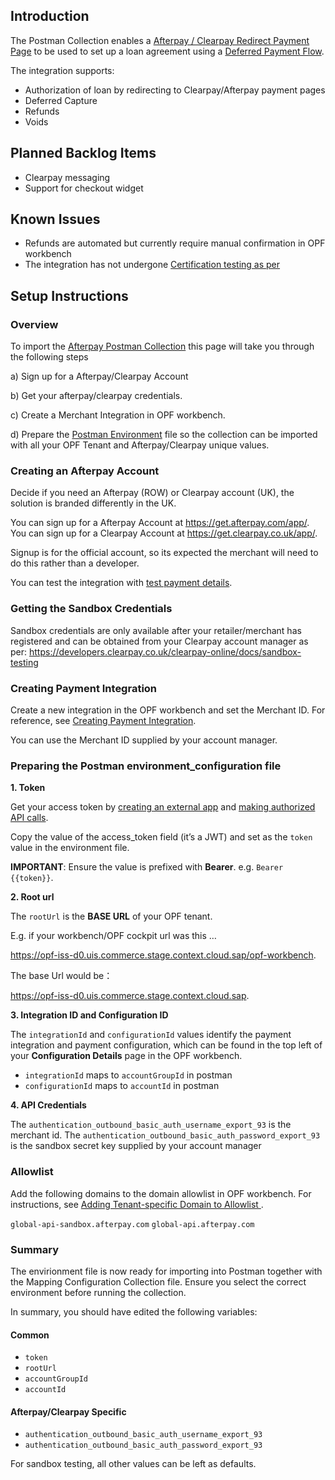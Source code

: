 ## Introduction

The Postman Collection enables a [Afterpay / Clearpay Redirect Payment Page](https://developers.clearpay.co.uk/clearpay-online/reference/standard-checkout#redirect-method) to be used to set up a loan agreement using a [Deferred Payment Flow](https://developers.clearpay.co.uk/clearpay-online/reference/deferred-payment-flow). 

The integration supports:

* Authorization of loan by redirecting to Clearpay/Afterpay payment pages
* Deferred Capture
* Refunds
* Voids


## Planned Backlog Items
* Clearpay messaging
* Support for checkout widget

## Known Issues
* Refunds are automated but currently require manual confirmation in OPF workbench
* The integration has not undergone [Certification testing as per](https://developers.clearpay.co.uk/clearpay-online/docs/testing-your-clearpay-integration)

## Setup Instructions

### Overview
To import the [Afterpay Postman Collection](mapping_configuration.json) this page will take you through the following steps

a) Sign up for a Afterpay/Clearpay Account

b) Get your afterpay/clearpay credentials.

c) Create a Merchant Integration in OPF workbench.

d) Prepare the [Postman Environment](environment_configuration.json) file so the collection can be imported with all your OPF Tenant and Afterpay/Clearpay unique values. 


### Creating an Afterpay Account
Decide if you need an Afterpay (ROW) or Clearpay account (UK), the solution is branded differently in the UK.

You can sign up for a Afterpay Account at https://get.afterpay.com/app/.
You can sign up for a Clearpay Account at https://get.clearpay.co.uk/app/.

Signup is for the official account, so its expected the merchant will need to do this rather than a developer.

You can test the integration with [test payment details](https://developers.clearpay.co.uk/clearpay-online/docs/sandbox-testing#test-payment-details).


### Getting the Sandbox Credentials
Sandbox credentials are only available after your retailer/merchant has registered and can be obtained from your Clearpay account manager as per: https://developers.clearpay.co.uk/clearpay-online/docs/sandbox-testing


### Creating Payment Integration
Create a new integration in the OPF workbench and set the Merchant ID. For reference, see [Creating Payment Integration](https://help.sap.com/docs/SAP_COMMERCE_CLOUD_PUBLIC_CLOUD/0996ba68e5794b8ab51db8d25d4c9f8a/20a64f954df1425391757759011e7e6b.html?state=DRAFT).

You can use the Merchant ID supplied by your account manager. 


### Preparing the Postman environment_configuration file

**1. Token**

Get your access token by [creating an external app](https://help.sap.com/docs/SAP_COMMERCE_CLOUD_PUBLIC_CLOUD/0996ba68e5794b8ab51db8d25d4c9f8a/d927d21974fe4b368e063f72733bf0fe.html?state=DRAFT) and [making authorized API calls](https://help.sap.com/docs/SAP_COMMERCE_CLOUD_PUBLIC_CLOUD/0996ba68e5794b8ab51db8d25d4c9f8a/40c792e66e2942209dc853a43533d78d.html?state=DRAFT).

Copy the value of the access_token field (it’s a JWT) and set as the ``token`` value in the environment file.

**IMPORTANT**: Ensure the value is prefixed with **Bearer**. e.g. ``Bearer {{token}}``.

**2. Root url**

The ``rootUrl`` is the **BASE URL** of your OPF tenant.

E.g. if your workbench/OPF cockpit url was this …

<https://opf-iss-d0.uis.commerce.stage.context.cloud.sap/opf-workbench>.

The base Url would be：

https://opf-iss-d0.uis.commerce.stage.context.cloud.sap.


**3. Integration ID and Configuration ID**

The ``integrationId`` and ``configurationId`` values identify the payment integration and payment configuration, which can be found in the top left of your **Configuration Details** page in the OPF workbench.

* ``integrationId`` maps to ``accountGroupId`` in postman
* ``configurationId`` maps to ``accountId`` in postman

**4. API Credentials**

The ``authentication_outbound_basic_auth_username_export_93`` is the merchant id.
The ``authentication_outbound_basic_auth_password_export_93`` is the sandbox secret key supplied by your account manager

### Allowlist
Add the following domains to the domain allowlist in OPF workbench. For instructions, see [Adding Tenant-specific Domain to Allowlist
](https://help.sap.com/docs/SAP_COMMERCE_CLOUD_PUBLIC_CLOUD/0996ba68e5794b8ab51db8d25d4c9f8a/a6836485b4494cfaad4033b4ee7a9c64.html?state=DRAFT).

``global-api-sandbox.afterpay.com`` 
``global-api.afterpay.com``

### Summary

The envirionment file is now ready for importing into Postman together with the Mapping Configuration Collection file. Ensure you select the correct environment before running the collection.

In summary, you should have edited the following variables: 

#### Common
- ``token``
- ``rootUrl``
- ``accountGroupId``
- ``accountId``

#### Afterpay/Clearpay Specific
- ``authentication_outbound_basic_auth_username_export_93``
- ``authentication_outbound_basic_auth_password_export_93``

For sandbox testing, all other values can be left as defaults.  
